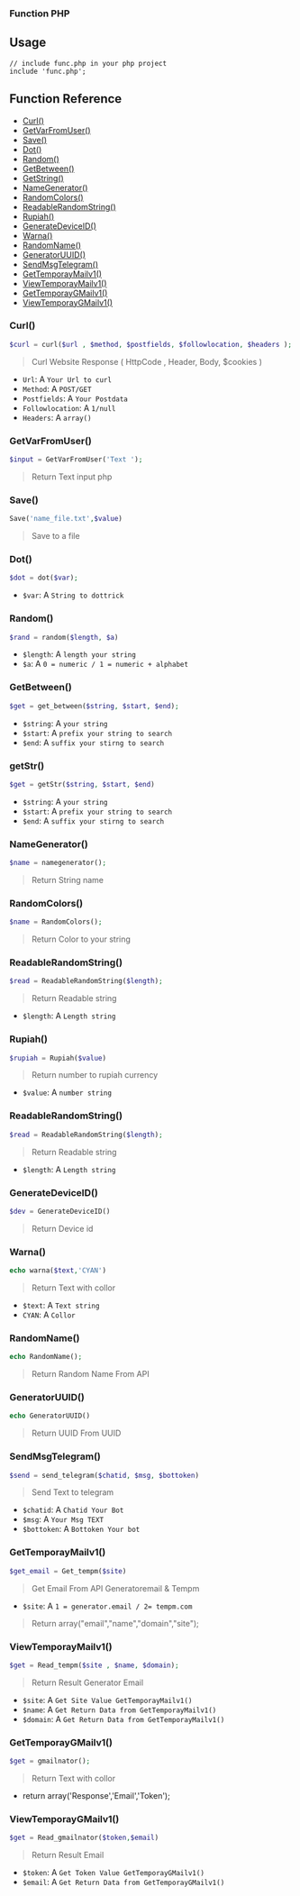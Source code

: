 ### Function PHP

## Usage

```
// include func.php in your php project
include 'func.php';
```

## Function Reference
* [Curl()](#Curl)
* [GetVarFromUser()](#GetVarFromUser)
* [Save()](#Save)
* [Dot()](#Dot)
* [Random()](#Random)
* [GetBetween()](#GetBetween)
* [GetString()](#GetStr)
* [NameGenerator()](#NameGenerator)
* [RandomColors()](#randomColors)
* [ReadableRandomString()](#ReadableRandomString)
* [Rupiah()](#Rupiah)
* [GenerateDeviceID()](#GenDeviceId)
* [Warna()](#Warna)
* [RandomName()](#RandomName)
* [GeneratorUUID()](#GeneratorUUID)
* [SendMsgTelegram()](#SendMsgTelegram)
* [GetTemporayMailv1()](#GetTemporaryMailv1)
* [ViewTemporayMailv1()](#ViewTemporaryMailv1)
* [GetTemporayGMailv1()](#GetTemporaryGMailv1)
* [ViewTemporayGMailv1()](#GetTemporaryMailv1)

### Curl()
  ```php
  $curl = curl($url , $method, $postfields, $followlocation, $headers );
  ```
  > Curl Website Response ( HttpCode , Header, Body, $cookies )
  - `Url`: A `Your Url to curl`
  - `Method`: A `POST/GET`
  - `Postfields`: A `Your Postdata`
  - `Followlocation`: A `1/null`
  - `Headers`: A `array()`

### GetVarFromUser()
  ```php
  $input = GetVarFromUser('Text '); 
  ```
> Return Text input php

### Save()
  ```php
  Save('name_file.txt',$value)
  ```
> Save to a file

### Dot()
  ```php
  $dot = dot($var);
  ```
- `$var`: A `String to dottrick`

### Random()
  ```php
  $rand = random($length, $a)
  ```
- `$length`: A `length your string`
- `$a`: A `0 = numeric / 1 = numeric + alphabet`

### GetBetween()
  ```php
  $get = get_between($string, $start, $end);
  ```
- `$string`: A `your string`
- `$start`: A `prefix your string to search`
- `$end`: A `suffix your stirng to search`

### getStr()
  ```php
  $get = getStr($string, $start, $end)
  ```
- `$string`: A `your string`
- `$start`: A `prefix your string to search`
- `$end`: A `suffix your stirng to search`


### NameGenerator()
  ```php
  $name = namegenerator();
  ```
> Return String name


### RandomColors()
  ```php
  $name = RandomColors();
  ```
> Return Color to your string

### ReadableRandomString()
  ```php
  $read = ReadableRandomString($length);
  ```
> Return Readable string
- `$length`: A `Length string`

### Rupiah()
  ```php
  $rupiah = Rupiah($value)
  ```
> Return number to rupiah currency
- `$value`: A `number string`

### ReadableRandomString()
  ```php
  $read = ReadableRandomString($length);
  ```
> Return Readable string
- `$length`: A `Length string`

### GenerateDeviceID()
  ```php
  $dev = GenerateDeviceID()
  ```
> Return Device id 

### Warna()
  ```php
  echo warna($text,'CYAN')
  ```
> Return Text with collor
- `$text`: A `Text string`
- `CYAN`: A `Collor`

### RandomName()
  ```php
  echo RandomName();
  ```
> Return Random Name From API

### GeneratorUUID()
  ```php
  echo GeneratorUUID()
  ```
> Return UUID From UUID


### SendMsgTelegram()
  ```php
  $send = send_telegram($chatid, $msg, $bottoken)
  ```
> Send Text to telegram
- `$chatid`: A `Chatid Your Bot`
- `$msg`: A `Your Msg TEXT`
- `$bottoken`: A `Bottoken Your bot`


### GetTemporayMailv1()
  ```php
  $get_email = Get_tempm($site)
  ```
> Get Email From API Generatoremail & Tempm
- `$site`: A `1 = generator.email / 2= tempm.com`
> Return array("email","name","domain","site"); 

### ViewTemporayMailv1()
  ```php
  $get = Read_tempm($site , $name, $domain);
  ```
> Return Result Generator Email
- `$site`: A `Get Site Value GetTemporayMailv1() `
- `$name`: A `Get Return Data from GetTemporayMailv1() `
- `$domain`: A `Get Return Data from GetTemporayMailv1() `

### GetTemporayGMailv1()
  ```php
  $get = gmailnator();
  ```
> Return Text with collor
-   return array('Response','Email','Token');

### ViewTemporayGMailv1()
  ```php
  $get = Read_gmailnator($token,$email)
  ```
> Return Result Email
- `$token`: A `Get Token Value GetTemporayGMailv1() `
- `$email`: A `Get Return Data from GetTemporayGMailv1() `
